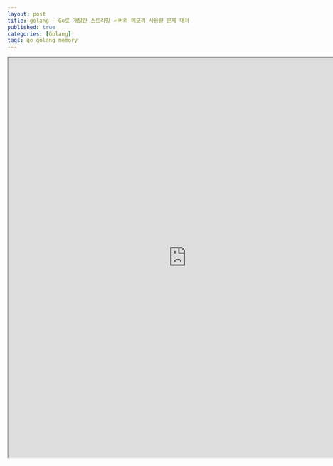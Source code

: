 ```yaml
---
layout: post
title: golang - Go로 개발한 스트리밍 서버의 메모리 사용량 문제 대처
published: true
categories: [Golang]
tags: go golang memory
---
```

<iframe width="800" height="900" src="https://docs.google.com/document/d/e/2PACX-1vREWW2t-0_3SNlFz3G3TJ5c1BVatdI6smOEN90M0zWRcbkE-y6TI5dyBaceTcjWABFRjVuVjmNshKRI/pub?embedded=true"></iframe>    
  